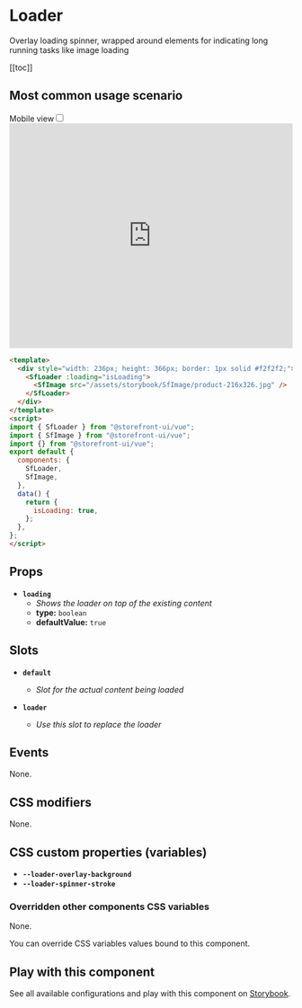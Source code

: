 # Loader

Overlay loading spinner, wrapped around elements for indicating long running tasks like image loading

[[toc]]

## Most common usage scenario

<div class="vuepress-mobile">
    <label for="vuepress-mobile" class="vuepress-mobile-label">Mobile view</label><input id="vuepress-mobile" type="checkbox" class="vuepress-mobile-checkbox">
    <iframe class="storybook-iframe" src="https://storybook.storefrontui.io/iframe.html?id=atoms-loader--common" style="width: 100%; border: 0; border-bottom: 1px solid #eee;height: 25rem"></iframe>
  </div>

```html
<template>
  <div style="width: 236px; height: 366px; border: 1px solid #f2f2f2;">
    <SfLoader :loading="isLoading">
      <SfImage src="/assets/storybook/SfImage/product-216x326.jpg" />
    </SfLoader>
  </div>
</template>
<script>
import { SfLoader } from "@storefront-ui/vue";
import { SfImage } from "@storefront-ui/vue";
import {} from "@storefront-ui/vue";
export default {
  components: {
    SfLoader,
    SfImage,
  },
  data() {
    return {
      isLoading: true,
    };
  },
};
</script>
```

## Props

- **`loading`**
  - _Shows the loader on top of the existing content_
  - **type:** `boolean`
  - **defaultValue:** `true`

## Slots

- **`default`**
  - _Slot for the actual content being loaded_

- **`loader`**
  - _Use this slot to replace the loader_

## Events

None.

## CSS modifiers

None.

## CSS custom properties (variables)

- **`--loader-overlay-background`**
- **`--loader-spinner-stroke`**
### Overridden other components CSS variables 
None. 


You can override CSS variables values bound to this component.

<!-- No _internal components -->

## Play with this component

See all available configurations and play with this component on <a href="https://storybook.storefrontui.io/?path=/story/atoms-loader--common">Storybook</a>.
